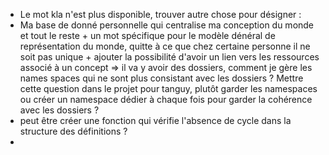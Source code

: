 - Le mot kla n'est plus disponible, trouver autre chose pour désigner :
- Ma base de donné personnelle qui centralise ma conception du monde et tout le reste + un mot spécifique pour le modèle dénéral de représentation du monde, quitte à ce que chez certaine personne il ne soit pas unique + ajouter la possibilité d'avoir un lien vers les ressources associé à un concept => il va y avoir des dossiers, comment je gère les names spaces qui ne sont plus consistant avec les dossiers ? Mettre cette question dans le projet pour tanguy, plutôt garder les namespaces ou créer un namespace dédier à chaque fois pour garder la cohérence avec les dossiers ?
- peut être créer une fonction qui vérifie l'absence de cycle dans la structure des définitions ?
- 
